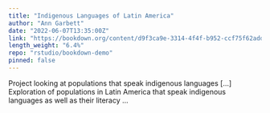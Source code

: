```yaml
---
title: "Indigenous Languages of Latin America"
author: "Ann Garbett"
date: "2022-06-07T13:35:00Z"
link: "https://bookdown.org/content/d9f3ca9e-3314-4f4f-b952-ccf75f62addb/"
length_weight: "6.4%"
repo: "rstudio/bookdown-demo"
pinned: false
---
```


Project looking at populations that speak indigenous languages [...] Exploration of populations in Latin America that speak indigenous languages as well as their literacy ...
